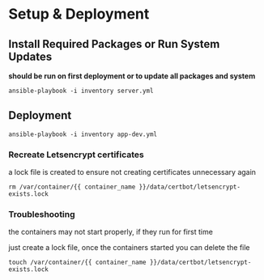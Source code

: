 # Setup & Deployment

## Install Required Packages or Run System Updates
**should be run on first deployment or to update all packages and system**

`ansible-playbook -i inventory server.yml`

## Deployment

`ansible-playbook -i inventory app-dev.yml`

### Recreate Letsencrypt certificates
a lock file is created to ensure not creating certificates unnecessary again

`rm /var/container/{{ container_name }}/data/certbot/letsencrypt-exists.lock`

### Troubleshooting
the containers may not start properly, if they run for first time

just create a lock file, once the containers started you can delete the file

`touch /var/container/{{ container_name }}/data/certbot/letsencrypt-exists.lock`